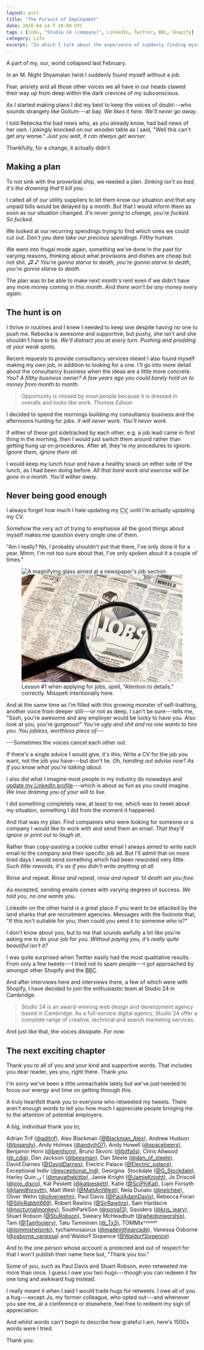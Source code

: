 ```yaml
---
layout: post
title: "The Pursuit of Employment"
date: 2016-04-14 T 20:00 UTC
tags : [Jobs, "Studio 24 (company)", LinkedIn, Twitter, BBC, Shopify]
category: Life
excerpt: "In which I talk about the experience of suddenly finding myself hunting for another job and all of its vices."
---
```

A part of my, our, world collapsed last February.

In an M. Night Shyamalan twist I suddenly found myself without a job.

Fear, anxiety and all those other voices we all have in our heads clawed their way up from deep within the dark crevices of my subconscious.

As I started making plans I did my best to keep the voices of doubt---who sounds strangely like Gollum---at bay. *We likes it here. We’ll never go away.*

I told Rebecka the bad news who, as you already know, had bad news of her own. I jokingly knocked on our wooden table as I said, "Well this can't get any worse." *Just you wait, it can always get worser.*

Thankfully, for a change, it actually didn't.

## Making a plan

To not sink with the proverbial ship, we needed a plan. *Sinking isn't so bad, it's the drowning that'll kill you.*

I called all of our utility suppliers to let them know our situation and that any unpaid bills would be delayed by a month. But that I would inform them as soon as our situation changed. *It's never going to change, you're fucked. So fucked.*

<p data-pullquote="♫ ♪ You’re gonna starve to death, you’re gonna starve to death."></p>

We looked at our recurring spendings trying to find which ones we could cut out. *Don't you dare take our precious spendings. Filthy human.*

We went into frugal mode again, something we've done in the past for varying reasons, thinking about what provisions and dishes are cheap but not shit. *♫ ♪ You're gonna starve to death, you're gonna starve to death, you're gonna starve to death.*

The plan was to be able to make next month's rent even if we didn't have any more money coming in this month. *And there won't be any money every again.*

## The hunt is on

I thrive in routines and I knew I needed to keep one despite having no one to push me. Rebecka is awesome and supportive, but pushy, she isn't and she shouldn't have to be. *We'll distract you at every turn. Pushing and prodding at your weak spots.*

Recent requests to provide consultancy services meant I also found myself making my own job, in addition to looking for a one. I'll go into more detail about the consultancy business when the ideas are a little more concrete. *You? A filthy business owner? A few years ago you could barely hold on to money from month to month.*

> Opportunity is missed by most people because it is dressed in overalls and looks like work. <cite>Thomas Edison</cite>

I decided to spend the mornings building my consultancy business and the afternoons hunting for jobs. *It will never work. You'll never work.*

If either of these got sidetracked by each other, e.g. a job lead came in first thing in the morning, then I would just switch them around rather than getting hung up on procedures. After all, they're my procedures to ignore. *Ignore them, ignore them all.*

I would keep my lunch hour and have a healthy snack on either side of the lunch, as I had been doing before. *All that hard work and exercise will be gone in a month. You'll wither away.*

## Never being good enough

I always forget how much I hate updating my <abbr title="Curriculum Vitae" class="small-caps">CV</abbr>, until I'm actually updating my <abbr class="small-caps">CV</abbr>.

Somehow the very act of trying to emphasise all the good things about myself makes me question every single one of them.

"Am I really? No, I probably shouldn't put that there, I've only done it for a year. Mmm, I'm not too sure about that, I've only spoken about it a couple of times."

<figure>
	<img class="js-lazy-load" data-original="/assets/posts/2016/april/the-pursuit-of-employment/job-hunting.jpg" alt="A magnifying glass aimed at a newspaper's job section.">
	<noscript>
		<img src="/assets/posts/2016/april/the-pursuit-of-employment/job-hunting.jpg" alt="A magnifying glass aimed at a newspaper's job section.">
	</noscript>
	<figcaption>Lesson #1 when applying for jobs, spell, “Atention to details," correctly. Misspelt intentionally here.</figcaption>
</figure>

And at the same time as I'm filled with this growing monster of self-loathing, another voice from deeper still---or not as deep, I can't be sure---tells me, "Sssh, you're awesome and any employer would be lucky to have you. Also look at you, you're gorgeous!" *You're ugly and shit and no one wants to hire you. You jobless, worthless piece of---*

---Sometimes the voices cancel each other out.

If there's a single advice I would give, it's this; Write a <abbr class="small-caps">CV</abbr> for the job you want, not the job you have---but don't lie. *Oh, handing out advise now? As if you know what you're talking about.*

I also did what I imagine most people in my industry do nowadays and [update my LinkedIn profile][linkedin]---which is about as fun as you could imagine. *We love draining you of your will to live.*

<p data-pullquote="Rinse and repeat ‘til death set you free."></p>

I did something completely new, at least to me, which was to tweet about my situation, something I did from the moment it happened.

And that was my plan. Find companies who were looking for someone or a company I would like to work with and send them an email. *That they'll ignore or print out to laugh at.*

Rather than copy-pasting a cookie cutter email I always aimed to write each email to the company and their specific job ad. But I'll admit that on more tired days I would send something which had been reworded very little. *Such little rewords, it's as if you didn't write anything at all.*

Rinse and repeat. *Rinse and repeat, rinse and repeat 'til death set you free.*

As excepted, sending emails comes with varying degrees of success. *We told you, no one wants you.*

LinkedIn on the other hand is a great place if you want to be attacked by the land sharks that are recruitment agencies. Messages with the footnote that, "If this isn't suitable for you, then could you send it to someone who is?"

I don't know about you, but to me that sounds awfully a lot like you're asking me to do your job for you. *Without paying you, it's really quite beautiful isn't it?*

I was quite surprised when Twitter easily had the most qualitative results. From only a few tweets---I tried not to spam people---I got approached by amongst other Shopify and the <abbr title="British Broadcasting Corporation" class="small-caps">BBC</abbr>.

And after interviews here and interviews there, a few of which were with Shopify, I have decided to join the enthusiastic team at Studio 24 in Cambridge.

> Studio 24 is an award-winning web design and development agency based in Cambridge. As a full-service digital agency, Studio 24 offer a complete range of creative, technical and search marketing services. 

And just like that, the voices dissipate. *For now.*

## The next exciting chapter

Thank you to all of you and your kind and supportive words. That includes you dear reader, yes you, right there. Thank you.

I'm sorry we've been a little unreachable lately but we've just needed to focus our energy and time on getting through this.

A truly heartfelt thank you to everyone who retweeted my tweets. There aren't enough words to tell you how much I appreciate people bringing me to the attention of potential employers.

A big, individual thank you to;

Adrian&nbsp;Trif (<a href="https://www.twitter.com/aditrif">@aditrif</a>),
Alex&nbsp;Blackman (<a href="https://www.twitter.com/Blackman_Alex">@Blackman_Alex</a>),
Andrew&nbsp;Hudson (<a href="https://www.twitter.com/bigandy">@bigandy</a>),
Andy&nbsp;Holmes (<a href="https://www.twitter.com/andyjh07">@andyjh07</a>),
Andy&nbsp;Howell (<a href="https://www.twitter.com/spacebeers">@spacebeers</a>),
Benjamin&nbsp;Horn (<a href="https://www.twitter.com/benjhorn">@benjhorn</a>),
Bruno&nbsp;Skvorc (<a href="https://www.twitter.com/bitfalls">@bitfalls</a>),
Chris&nbsp;Allwood (<a href="https://www.twitter.com/_cdja">@_cdja</a>),
Dan&nbsp;Jackson (<a href="https://www.twitter.com/beesman">@beesman</a>),
Dan&nbsp;Steele (<a href="https://www.twitter.com/dan_of_steele">@dan_of_steele</a>),
David&nbsp;Darnes (<a href="https://www.twitter.com/DavidDarnes">@DavidDarnes</a>),
Electric&nbsp;Palace (<a href="https://www.twitter.com/Electric_palace">@Electric_palace</a>),
Exceptional&nbsp;Indiv (<a href="https://www.twitter.com/exceptional_Ind">@exceptional_Ind</a>),
Georgina &nbsp;Stockdale (<a href="https://www.twitter.com/G_Stockdale">@G_Stockdale</a>),
Harley&nbsp;Quin&nbsp;ن&nbsp;! (<a href="https://www.twitter.com/mayathekittie">@mayathekittie</a>),
Jamie&nbsp;Knight (<a href="https://www.twitter.com/JamieKnight">@JamieKnight</a>),
Jo&nbsp;Driscoll (<a href="https://www.twitter.com/jojo_disco">@jojo_disco</a>),
Kat&nbsp;Peskett (<a href="https://www.twitter.com/katpeskett">@katpeskett</a>),
Katie (<a href="https://www.twitter.com/SciPhiKat">@SciPhiKat</a>),
Liam&nbsp;Forsyth (<a href="https://www.twitter.com/liamdforsyth">@liamdforsyth</a>),
Matt&nbsp;West (<a href="https://www.twitter.com/MattAntWest">@MattAntWest</a>),
Nela&nbsp;Dunato (<a href="https://www.twitter.com/nelchee">@nelchee</a>),
Oliver&nbsp;Wehn (<a href="https://www.twitter.com/oliverwehn">@oliverwehn</a>),
Paul&nbsp;Davis (<a href="https://www.twitter.com/PaulAdamDavis">@PaulAdamDavis</a>),
Rebecca&nbsp;Foran (<a href="https://www.twitter.com/SillyRabbit669">@SillyRabbit669</a>),
Robert&nbsp;Rawlins (<a href="https://www.twitter.com/SirRawlins">@SirRawlins</a>),
Sam&nbsp;Hardacre (<a href="https://www.twitter.com/nocturnalmonkey">@nocturnalmonkey</a>),
SouthParkSon (<a href="https://www.twitter.com/sonja13">@sonja13</a>),
Squiders (<a href="https://www.twitter.com/kris_jeary">@kris_jeary</a>),
Stuart&nbsp;Robson (<a href="https://www.twitter.com/StuRobson">@StuRobson</a>),
Sweary&nbsp;McHeadbutt (<a href="https://www.twitter.com/whedonworship">@whedonworship</a>),
Tam (<a href="https://www.twitter.com/Tamfoolery">@Tamfoolery</a>),
Tatu&nbsp;Tamminen (<a href="https://www.twitter.com/_Tx3">@_Tx3</a>),
TOMMIxᵀᴼᴹᴹᴵˣ (<a href="https://www.twitter.com/tommixhelsinki">@tommixhelsinki</a>),
tychannosaurus (<a href="https://www.twitter.com/madeinthearcade">@madeinthearcade</a>),
Vanessa&nbsp;Osborne (<a href="https://www.twitter.com/osborne_vanessa">@osborne_vanessa</a>) and
Waldorf&nbsp;Sixpence (<a href="https://www.twitter.com/WaldorfSixpence">@WaldorfSixpence</a>).

And to the one person whose account is protected and out of respect for that I won't publish their name here but, "Thank you too."

Some of you, such as Paul Davis and Stuart Robson, even retweeted me more than once. I guess I owe you two hugs---though you can redeem it for one long and awkward hug instead.

I really meant it when I said I would trade hugs for retweets. I owe all of you a hug---except Jo, my former colleague, who opted out---and whenever you see me, at a conference or elsewhere, feel free to redeem my sign of appreciation.

And whilst words can't begin to describe how grateful I am, here's 1500+ words were I tried.

Thank you.

[linkedin]: https://www.linkedin.com/in/carloseriksson